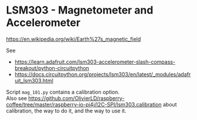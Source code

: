 # LSM303 - Magnetometer and Accelerometer

<https://en.wikipedia.org/wiki/Earth%27s_magnetic_field>
 
See 
- <https://learn.adafruit.com/lsm303-accelerometer-slash-compass-breakout/python-circuitpython>
- <https://docs.circuitpython.org/projects/lsm303/en/latest/_modules/adafruit_lsm303.html>

Script `mag_101.py` contains a calibration option.  
Also see <https://github.com/OlivierLD/raspberry-coffee/tree/master/raspberry-io-pi4j/I2C-SPI/lsm303.calibration> about calibration,
the way to do it, and the way to use it.

